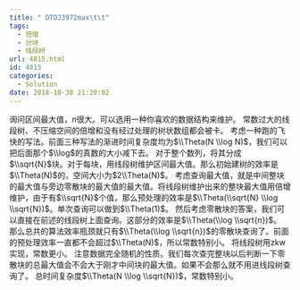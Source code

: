 ```yaml
---
title: " DTOJ3972max\t\t"
tags:
  - 倍增
  - 分块
  - 线段树
url: 4815.html
id: 4815
categories:
  - Solution
date: 2018-10-30 21:20:02
---
```


询问区间最大值，$n$很大。可以选用一种你喜欢的数据结构来维护。 常数过大的线段树、不压缩空间的倍增和没有经过处理的树状数组都会被卡。 考虑一种跑的飞快的写法。前面三种写法的渐进时间复杂度均为$\\Theta(N \\log N)$，我们可以把后面那个$\\log$的真数的大小减下去。 对于整个数列，将其分成$\\sqrt{N}$块。对于每块，用线段树维护区间最大值。那么初始建树的效率是$\\Theta(N)$的，空间大小为$2\\Theta(N)$。 考虑查询最大值，就是中间整块的最大值与旁边零散块的最大值的最大值。将线段树维护出来的整块最大值用倍增维护，由于有$\\sqrt{N}$个值，那么预处理的效率是$\\Theta(\\sqrt{N} \\log \\sqrt{N})$。单次查询可以做到$\\Theta(1)$。 然后考虑零散块的答案，我们可以直接在前述的线段树上面查询。这部分的效率是$\\Theta(\\log \\sqrt{n})$。 那么总共的算法效率瓶颈就只有$\\Theta(\\log \\sqrt{n})$的零散块查询了。前面的预处理效率一直都不会超过$\\Theta(N)$，所以常数特别小。 将线段树用zkw实现，常数更小。 注意数据完全随机的性质。我们每次查完整块以后判断一下零散块的总最大值会不会大于刚才中间块的最大值。如果不会那么就不用进线段树查询了。 总时间复杂度$\\Theta(N \\log \\sqrt{N})$，常数特别小。